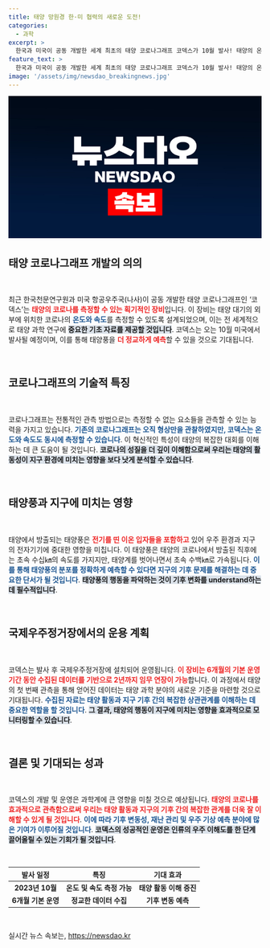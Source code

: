 ```yaml
---
title: 태양 망원경 한·미 협력의 새로운 도전!
categories:
  - 과학
excerpt: >
  한국과 미국이 공동 개발한 세계 최초의 태양 코로나그래프 코덱스가 10월 발사! 태양의 온도와 속도를 측정하며 태양풍 예측의 혁신을 가져올 이 놀라운 장비, 우주의 비밀을 풀어낼 열쇠가 될 예정이다.
feature_text: >
  한국과 미국이 공동 개발한 세계 최초의 태양 코로나그래프 코덱스가 10월 발사! 태양의 온도와 속도를 측정하며 태양풍 예측의 혁신을 가져올 이 놀라운 장비, 우주의 비밀을 풀어낼 열쇠가 될 예정이다.
image: '/assets/img/newsdao_breakingnews.jpg'
---
```


<p><img src="/assets/img/newsdao_breakingnews.jpg" alt="ranknews 속보" /></p>

<h2 data-ke-size="size26">태양 코로나그래프 개발의 의의</h2>

<p data-ke-size="size16">&nbsp;</p>

<p>최근 한국천문연구원과 미국 항공우주국(나사)이 공동 개발한 태양 코로나그래프인 ‘코덱스’는 <b><span style="color: #ee2323;">태양의 코로나를 측정할 수 있는 획기적인 장비</span></b>입니다. 이 장비는 태양 대기의 외부에 위치한 코로나의 <b><span style="color: #1a5490;">온도와 속도</span></b>를 측정할 수 있도록 설계되었으며, 이는 전 세계적으로 태양 과학 연구에 <b><span style="background-color: #21538527;">중요한 기초 자료를 제공할 것입니다</span></b>. 코덱스는 오는 10월 미국에서 발사될 예정이며, 이를 통해 태양풍을 <b><span style="color: #ee2323;">더 정교하게 예측</span></b>할 수 있을 것으로 기대됩니다.</p>

<p data-ke-size="size16">&nbsp;</p>

<h2 data-ke-size="size26">코로나그래프의 기술적 특징</h2>

<p data-ke-size="size16">&nbsp;</p>

<p>코로나그래프는 전통적인 관측 방법으로는 측정할 수 없는 요소들을 관측할 수 있는 능력을 가지고 있습니다. <b><span style="color: #1a5490;">기존의 코로나그래프는 오직 형상만을 관찰하였지만, 코덱스는 온도와 속도도 동시에 측정할 수 있습니다</span></b>. 이 혁신적인 특성이 태양의 복잡한 대회를 이해하는 데 큰 도움이 될 것입니다. <b><span style="background-color: #21538527;">코로나의 성질을 더 깊이 이해함으로써 우리는 태양의 활동성이 지구 환경에 미치는 영향을 보다 낫게 분석할 수 있습니다</span></b>.</p>

<p data-ke-size="size16">&nbsp;</p>

<h2 data-ke-size="size26">태양풍과 지구에 미치는 영향</h2>

<p data-ke-size="size16">&nbsp;</p>

<p>태양에서 방출되는 태양풍은 <b><span style="color: #ee2323;">전기를 띤 이온 입자들을 포함하고</span></b> 있어 우주 환경과 지구의 전자기기에 중대한 영향을 미칩니다. 이 태양풍은 태양의 코로나에서 방출된 직후에는 초속 수십㎞의 속도를 가지지만, 태양계를 벗어나면서 초속 수백㎞로 가속됩니다. <b><span style="color: #1a5490;">이를 통해 태양풍의 분포를 정확하게 예측할 수 있다면 지구의 기후 문제를 해결하는 데 중요한 단서가 될 것입니다</span></b>. <b><span style="background-color: #21538527;">태양풍의 행동을 파악하는 것이 기후 변화를 understand하는 데 필수적입니다</span></b>.</p>

<p data-ke-size="size16">&nbsp;</p>

<h2 data-ke-size="size26">국제우주정거장에서의 운용 계획</h2>

<p data-ke-size="size16">&nbsp;</p>

<p>코덱스는 발사 후 국제우주정거장에 설치되어 운영됩니다. <b><span style="color: #ee2323;">이 장비는 6개월의 기본 운영 기간 동안 수집된 데이터를 기반으로 2년까지 임무 연장이 가능</span></b>합니다. 이 과정에서 태양의 첫 번째 관측을 통해 얻어진 데이터는 태양 과학 분야의 새로운 기준을 마련할 것으로 기대됩니다. <b><span style="color: #1a5490;">수집된 자료는 태양 활동과 지구 기후 간의 복잡한 상관관계를 이해하는 데 중요한 역할을 할 것입니다</span></b>. <b><span style="background-color: #21538527;">그 결과, 태양의 행동이 지구에 미치는 영향을 효과적으로 모니터링할 수 있습니다</span></b>.</p>

<p data-ke-size="size16">&nbsp;</p>

<h2 data-ke-size="size26">결론 및 기대되는 성과</h2>

<p data-ke-size="size16">&nbsp;</p>

<p>코덱스의 개발 및 운영은 과학계에 큰 영향을 미칠 것으로 예상됩니다. <b><span style="color: #ee2323;">태양의 코로나를 효과적으로 관측함으로써 우리는 태양 활동과 지구의 기후 간의 복잡한 관계를 더욱 잘 이해할 수 있게 될 것입니다</span></b>. <b><span style="color: #1a5490;">이에 따라 기후 변동성, 재난 관리 및 우주 기상 예측 분야에 많은 기여가 이루어질 것입니다</span></b>. <b><span style="background-color: #21538527;">코덱스의 성공적인 운영은 인류의 우주 이해도를 한 단계 끌어올릴 수 있는 기회가 될 것입니다</span></b>.</p>

<p data-ke-size="size16">&nbsp;</p>

<table>
  <thead>
    <tr>
      <th style="text-align: center; height: 17px;"><b>발사 일정</b></th>
      <th style="text-align: center; height: 17px;"><b>특징</b></th>
      <th style="text-align: center; height: 17px;"><b>기대 효과</b></th>
    </tr>
  </thead>
  <tbody>
    <tr>
      <td style="text-align: center; height: 17px;"><b>2023년 10월</b></td>
      <td style="text-align: center; height: 17px;"><b>온도 및 속도 측정 가능</b></td>
      <td style="text-align: center; height: 17px;"><b>태양 활동 이해 증진</b></td>
    </tr>
    <tr>
      <td style="text-align: center; height: 17px;"><b>6개월 기본 운영</b></td>
      <td style="text-align: center; height: 17px;"><b>정교한 데이터 수집</b></td>
      <td style="text-align: center; height: 17px;"><b>기후 변동 예측</b></td>
    </tr>
  </tbody>
</table>

<p data-ke-size="size16">&nbsp;</p>
실시간 뉴스 속보는, <a href="https://newsdao.kr" rel="dofollow">https://newsdao.kr</a>


